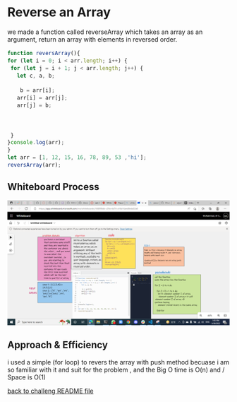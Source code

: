 # Reverse an Array

 we made a function called reverseArray which takes an array as an argument, return an array with elements in reversed order.

 ```js
function reversArray(){
for (let i = 0; i < arr.length; i++) {
  for (let j = i + 1; j < arr.length; j++) {
    let c, a, b;

     b = arr[i];
    arr[i] = arr[j];
    arr[j] = b;



  }
}console.log(arr);
}
let arr = [1, 12, 15, 16, 78, 89, 53 ,'hi'];
reversArray(arr);

 ```

## Whiteboard Process

![array-revers](array-revers.png)

## Approach & Efficiency

i used a  simple (for loop) to revers the array with push method  becuase i am so familiar with it and suit for the problem , and the Big O time is O(n) and / Space is O(1)


 [back to challeng README file ](../README.md)
